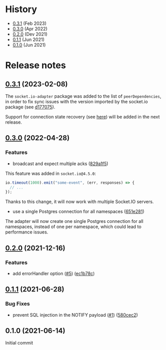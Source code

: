 # History

- [0.3.1](#031-2023-02-08) (Feb 2023)
- [0.3.0](#030-2022-04-28) (Apr 2022)
- [0.2.0](#020-2021-12-16) (Dev 2021)
- [0.1.1](#011-2021-06-28) (Jun 2021)
- [0.1.0](#010-2021-06-14) (Jun 2021)


# Release notes

## [0.3.1](https://github.com/socketio/socket.io-postgres-adapter/compare/0.3.0...0.3.1) (2023-02-08)

The `socket.io-adapter` package was added to the list of `peerDependencies`, in order to fix sync issues with the version imported by the socket.io package (see [d177075](https://github.com/socketio/socket.io-postgres-adapter/commit/d1770759bccba27c7375dbaf89234f4f7dbabc2c)).

Support for connection state recovery (see [here](https://github.com/socketio/socket.io/releases/4.6.0)) will be added in the next release.



## [0.3.0](https://github.com/socketio/socket.io-postgres-adapter/compare/0.2.0...0.3.0) (2022-04-28)


### Features

* broadcast and expect multiple acks ([829a1f5](https://github.com/socketio/socket.io-postgres-adapter/commit/829a1f528df7b723ab6efb0e56248f326bca0c8e))

This feature was added in `socket.io@4.5.0`:

```js
io.timeout(1000).emit("some-event", (err, responses) => {
  // ...
});
```

Thanks to this change, it will now work with multiple Socket.IO servers.

* use a single Postgres connection for all namespaces ([651e281](https://github.com/socketio/socket.io-postgres-adapter/commit/651e28169185d91c7a1a86152d21aa265d5500f2))

The adapter will now create one single Postgres connection for all namespaces, instead of one per namespace, which could lead to performance issues.



## [0.2.0](https://github.com/socketio/socket.io-postgres-adapter/compare/0.1.1...0.2.0) (2021-12-16)


### Features

* add errorHandler option ([#5](https://github.com/socketio/socket.io-postgres-adapter/issues/5)) ([ec1b78c](https://github.com/socketio/socket.io-postgres-adapter/commit/ec1b78cf132147960f05402f6ae9b75ec77e1dd6))



## [0.1.1](https://github.com/socketio/socket.io-postgres-adapter/compare/0.1.0...0.1.1) (2021-06-28)


### Bug Fixes

* prevent SQL injection in the NOTIFY payload ([#1](https://github.com/socketio/socket.io-postgres-adapter/issues/1)) ([580cec2](https://github.com/socketio/socket.io-postgres-adapter/commit/580cec262f37305f5ae92aca62e2bf1d2f9e1741))


## 0.1.0 (2021-06-14)

Initial commit

